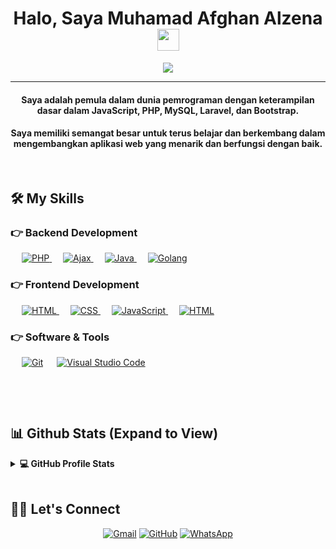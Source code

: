 
<h1 align="center">Halo, Saya Muhamad Afghan Alzena <img src="https://media.giphy.com/media/hvRJCLFzcasrR4ia7z/giphy.gif" width="35"></h1>
<p align="center">
  <a href="https://github.com/MuhamadAfghan/readme-typing-svg"><img src="https://readme-typing-svg.herokuapp.com?lines=Full+Stack+Web+Developer;Sofware+Enginer;'Bersiap,Bertindak,Sukses!'&center=true&width=500&height=50"></a>
</p>
<hr/>
<h4 align="center">Saya adalah pemula dalam dunia pemrograman dengan keterampilan dasar dalam JavaScript, PHP, MySQL, Laravel, dan Bootstrap. </h4>
<h4 align="center">Saya memiliki semangat besar untuk terus belajar dan berkembang dalam mengembangkan aplikasi web yang menarik dan berfungsi dengan baik.</h4>
<br>


## 🛠️ My Skills

### 👉 Backend Development

<p align="left"> 

  &emsp;
  <a href="https://www.w3schools.com/css/" target="_blank">
    <img alt="PHP" src="https://img.shields.io/badge/PHP-777BB4?%20-%23E34F26.svg?&logo=php&logoColor=white">
  </a>
  &emsp;
   <a href="https://www.w3schools.com/js/js_ajax_intro.asp" target="_blank">
    <img alt="Ajax" src="https://img.shields.io/badge/Ajax%20-%2314354C.svg?logo=ajax&logoColor=white">
  </a>
  &emsp;
   <a href="https://www.mysql.com/" target="_blank">
    <img alt="Java" src="https://img.shields.io/badge/MySQL%20-%2314354C.svg?logo=mysql&logoColor=orange">
  </a>
  &emsp;
   <a href="https://laravel.com/" target="_blank">
    <img alt="Golang" src="https://img.shields.io/badge/Laravel%20-%2314354C.svg?logo=laravel&logoColor=orange">
  </a>

</p>

### 👉 Frontend Development
<p align="left"> 
  &emsp; 
  <a href="https://www.w3.org/html/" target="_blank"> 
   <img alt="HTML" src="https://img.shields.io/badge/HTML5%20-%23E34F26.svg?logo=html5&logoColor=white">
  </a>   
  &emsp;
  <a href="https://www.w3schools.com/css/" target="_blank">
    <img alt="CSS" src="https://img.shields.io/badge/CSS%20-%231572B6.svg?logo=css3&logoColor=white">
  </a>
  &emsp;
   <a href="https://developer.mozilla.org/en-US/docs/Web/JavaScript" target="_blank"> 
     <img alt="JavaScript" src="https://img.shields.io/badge/JavaScript%20-%23F7DF1E.svg?logo=javascript&logoColor=black">
   </a>
  &emsp; 
  <a href="https://getbootstrap.com/" target="_blank"> 
   <img alt="HTML" src="https://img.shields.io/badge/Bootstrap%20-%2314354C.svg?logo=bootstrap&logoColor=orange">
  </a>

 ### 👉 Software & Tools
 
<p>
  &emsp;
    <a href="#"><img alt="Git" src="https://img.shields.io/badge/Git%20-%23F05033.svg?logo=git&logoColor=white"></a>
  &emsp;
    <a href="#"><img alt="Visual Studio Code" src="https://img.shields.io/badge/Visual%20Studio%20Code-0078d7.svg?logo=visual-studio-code&logoColor=white"></a>
  &emsp;
<p>
  &emsp;
</p>

<br/>

## 📊 Github Stats (Expand to View) 


<details> 
  <summary><b>💻 GitHub Profile Stats</b></summary>
  <br/>
  <p align="center">
      <a href="https://awesome-github-stats.azurewebsites.net/user-stats/MuhamadAfghan?cardType=github&theme=github-dark&preferLogin=false">    <img  alt="Muhamad Afghan GitHub Stats" src="https://awesome-github-stats.azurewebsites.net/user-stats/MuhamadAfghan?cardType=github&theme=github-dark&preferLogin=false" />  </a>
<br/>
  &nbsp;
	  <img src="https://github-readme-stats.vercel.app/api/top-langs/?username=MuhamadAfghan&layout=compact&theme=algolia" alt="MuhamadAfghan" height="192px"/>
  <br/>
  <b>Note:</b> Top languages is only a metric of the languages my public code consists of and doesn't reflect experience or skill level.
  </p>
</details>

<br/>

## 🙋‍♀️ Let's Connect
<p align="center">
	<a href="mailto:muhamadafghanalzena@gmail.com"><img src="https://img.icons8.com/bubbles/50/000000/gmail.png" alt="Gmail"/></a>
	<a href="https://github.com/MuhamadAfghan"><img src="https://img.icons8.com/bubbles/50/000000/github.png" alt="GitHub"/></a>
	<a href="https://wa.me/6283808383191?text=Nama%3A+%0APesan%3A+"><img src="https://img.icons8.com/bubbles/50/000000/whatsapp.png" alt="WhatsApp"/></a>
	
</p>
